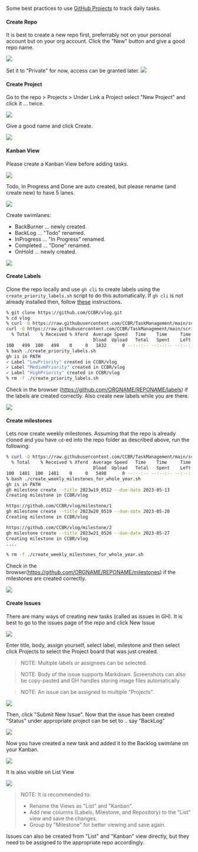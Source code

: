 ###

Some best practices to use [GitHub Projects](https://docs.github.com/en/issues/planning-and-tracking-with-projects/learning-about-projects/about-projects) to track daily tasks.

#### Create Repo

It is best to create a new repo first, preferrably not on your personal account but on your org account. 
Click the "New" button and give a good repo name.

![](img/2023-05-10-10-32-31.png)

Set it to "Private" for now, access can be granted later.
![](img/2023-05-10-10-33-37.png)

#### Create Project

Go to the repo > Projects > Under Link a Project select "New Project" and click it ... twice.

![](img/2023-05-10-10-37-34.png)

Give a good name and click Create.

![](img/2023-05-10-10-42-25.png)

#### Kanban View

Please create a Kanban View before adding tasks.

![](img/2023-05-10-10-44-32.png)

Todo, In Progress and Done are auto created, but please rename (and create new) to have 5 lanes.

![](img/2023-05-10-10-48-06.png)

Create swimlanes:

 - BackBurner ... newly created.
 - BackLog ... "Todo" renamed.
 - InProgress ... "In Progress" renamed.
 - Completed ... "Done" renamed.
 - OnHold ... newly created.

![](img/2023-05-10-10-49-36.png)

#### Create Labels

Clone the repo locally and use `gh cli` to create labels using the `create_priority_labels.sh` script to do this automatically. If `gh cli` is not already installed then, follow [these](https://cli.github.com/manual/installation) instructions.

```bash
% git clone https://github.com/CCBR/vlog.git 
% cd vlog
% curl -O https://raw.githubusercontent.com/CCBR/TaskManagement/main/scripts/create_priority_labels.sh
curl -O https://raw.githubusercontent.com/CCBR/TaskManagement/main/scripts/create_priority_labels.sh
  % Total    % Received % Xferd  Average Speed   Time    Time     Time  Current
                                 Dload  Upload   Total   Spent    Left  Speed
100   499  100   499    0     0   1832      0 --:--:-- --:--:-- --:--:--  1868
% bash ./create_priority_labels.sh                                         
gh is in PATH
✓ Label "LowPriority" created in CCBR/vlog
✓ Label "MediumPriority" created in CCBR/vlog
✓ Label "HighPriority" created in CCBR/vlog
% rm -f ./create_priority_labels.sh 
```

Check in the browser (https://github.com/ORGNAME/REPONAME/labels) if the labels are created correctly. Also create new labels while you are there.

![](/img/2023-05-10-11-41-58.png)

#### Create milestones

Lets now create weekly milestones. Assuming that the repo is already cloned and you have `cd`-ed into the repo folder as described above, run the following:

```bash
% curl -O https://raw.githubusercontent.com/CCBR/TaskManagement/main/scripts/create_weekly_milestones_for_whole_year.sh
  % Total    % Received % Xferd  Average Speed   Time    Time     Time  Current
                                 Dload  Upload   Total   Spent    Left  Speed
100  1481  100  1481    0     0   5498      0 --:--:-- --:--:-- --:--:--  5609
% bash ./create_weekly_milestones_for_whole_year.sh                        
gh is in PATH
gh milestone create --title 2023w19_0512 --due-date 2023-05-13
Creating milestone in CCBR/vlog

https://github.com/CCBR/vlog/milestone/1
gh milestone create --title 2023w20_0519 --due-date 2023-05-20
Creating milestone in CCBR/vlog

https://github.com/CCBR/vlog/milestone/2
gh milestone create --title 2023w21_0526 --due-date 2023-05-27
Creating milestone in CCBR/vlog
.... 

% rm -f ./create_weekly_milestones_for_whole_year.sh
```

Check in the browser(https://github.com/ORGNAME/REPONAME/milestones) if the milestones are created correctly.

![](img/2023-05-10-11-44-04.png)

#### Create Issues

There are many ways of creating new tasks (called as issues in GH). It is best to go to the issues page of the repo and click New Issue

![](img/2023-05-10-11-56-09.png)

Enter title, body, assign yourself, select label, milestone and then select click Projects to select the Project board that was just created.

> NOTE: Multiple labels or assignees can be selected.

> NOTE: Body of the issue supports Markdown. Screenshots can also be copy-pasted and GH handles storing image files automatically.

> NOTE: An issue can be assigned to multiple "Projects".

![](img/2023-05-10-11-58-12.png)

Then, click "Submit New Issue". Now that the issue has been created "Status" under appropriate project can be set to .. say "BackLog"

![](img/2023-05-10-12-00-24.png)

Now you have created a new task and added it to the Backlog swimlane on your Kanban.

![](img/2023-05-10-12-01-44.png)

It is also visible on List View

![](img/2023-05-10-12-02-34.png)

> NOTE: It is recommended to:
> 
> - Rename the Views as "List" and "Kanban". 
> - Add new columns (Labels, Milestone, and Repository) to the "List" view and save the changes. 
> - Group by "Milestone" for better viewing and save again.

Issues can also be created from "List" and "Kanban" view directly, but they need to be assigned to the appropriate repo accordingly.